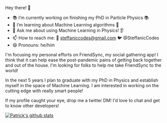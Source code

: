 Hey there! 👋

 - 📚 I’m currently working on finishing my PhD in Particle Physics 📚
 - 🤖 I’m learning about Machine Learning algorithms 🤖
 - 💬 Ask me about using Machine Learning in Physics! 👂
 - 📫 How to reach me: 📧 steffaniccodes@gmail.com 🐦 @SteffanicCodes
 - 😄 Pronouns: he/him

I'm focusing my personal efforts on FriendSync, my social gathering app! I think that it can help ease the post-pandemic pains of getting back together and out of the house.
I'm looking for folks to help me take FriendSync to the world! 

In the next 5 years I plan to graduate with my PhD in Physics and establish myself in the space of Machine Learning. I am interested in working on the cutting edge with really smart people!

If my profile caught your eye, drop me a twitter DM! I'd love to chat and get to know other developers!

[![Patrick's github stats](https://github-readme-stats.vercel.app/api?username=Steffanic)](https://github.com/anuraghazra/github-readme-stats)
